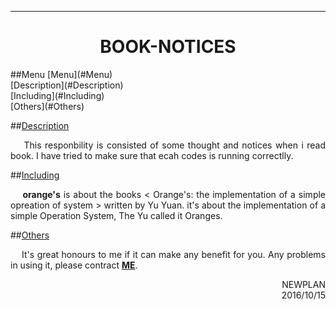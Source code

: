 ----------------------------
<h1 align="center">BOOK-NOTICES</h1>
<a name="Menu"></a>
##Menu
[Menu](#Menu)</br>
[Description](#Description)</br>
[Including](#Including)</br>
[Others](#Others)

<a name="Description"></a>
##[Description](#Menu)
<p align="justify">&nbsp;&nbsp;&nbsp;&nbsp;This responbility is consisted of some thought and notices when i read book. I have tried to make sure that ecah codes is running correctlly.</p>


<a name="Including"></a>
##[Including](#Menu)
<p align="justify">&nbsp;&nbsp;&nbsp;&nbsp;<strong>orange's</strong> is about the books < Orange's: the implementation of a simple opreation of system > written by Yu Yuan. it's about the implementation of a simple Operation System, The Yu called it Oranges. </p>

<a name="Oters"></a>
##[Others](#Menu)
<p align="justify">&nbsp;&nbsp;&nbsp;&nbsp;It's great honours to me if it can make any benefit for you. Any problems in using it, please contract <a href="mailto:newplan001@163.com"><strong>ME</strong></a>.</p>

<p align="right">NEWPLAN</br>2016/10/15</p>
